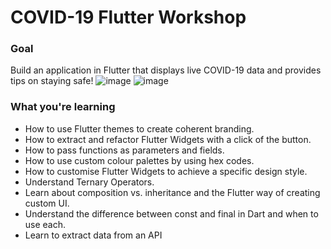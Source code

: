 # COVID-19 Flutter Workshop

### Goal

Build an application in Flutter that displays live COVID-19 data and provides tips on staying safe!
![image](https://drive.google.com/file/d/1mOCJj92O87STpwNxUz5rjDY9ATaewbok/view?usp=sharing<FILE_ID>)
![image](https://drive.google.com/uc?export=view&id=1mOCJj92O87STpwNxUz5rjDY9ATaewbok)



### What you're learning 
*  How to use Flutter themes to create coherent branding.
*  How to extract and refactor Flutter Widgets with a click of the button.
*  How to pass functions as parameters and fields.
*  How to use custom colour palettes by using hex codes.
*  How to customise Flutter Widgets to achieve a specific design style.
*  Understand Ternary Operators.
*  Learn about composition vs. inheritance and the Flutter way of creating custom UI.
*  Understand the difference between const and final in Dart and when to use each.
*  Learn to extract data from an API

